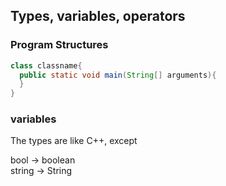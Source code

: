 ## Types, variables, operators

### Program Structures
```java
class classname{
  public static void main(String[] arguments){
  }
}
```

### variables
The types are like C++, except  
  
bool ->  boolean  
string -> String
